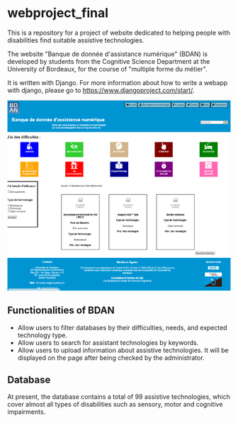 # webproject_final
This is a repository for a project of website dedicated to helping people with disabilities find suitable assistive technologies.

The website "Banque de donnée d'assistance numérique" (BDAN) is developed by students from the Cognitive Science Department at the University of Bordeaux, for the course of "multiple forme du métier".

It is written with Django. For more information about how to write a webapp with django, please go to https://www.djangoproject.com/start/.

![screenshot of BDAN](screenshot.png "Screenshot of BDAN")


## Functionalities of BDAN

* Allow users to filter databases by their difficulties, needs, and expected technology type.
* Allow users to search for assistant technologies by keywords.
* Allow users to upload information about assistive technologies. 
  It will be displayed on the page after being checked by the administrator.
  
## Database

At present, the database contains a total of 99 assistive technologies, 
which cover almost all types of disabilities such as sensory, motor and cognitive impairments.
